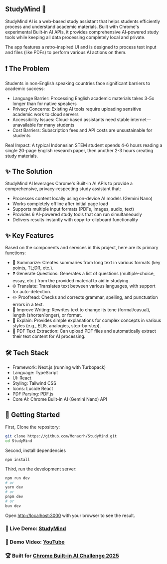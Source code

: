## StudyMind 🤖

StudyMind AI is a web-based study assistant that helps students efficiently process and understand academic materials. Built with Chrome's experimental Built-in AI APIs, it provides comprehensive AI-powered study tools while keeping all data processing completely local and private.

The app features a retro-inspired UI and is designed to process text input and files (like PDFs) to perform various AI actions on them.

## ❗ The Problem
Students in non-English speaking countries face significant barriers to academic success:

- Language Barrier: Processing English academic materials takes 3-5x longer than for native speakers
- Privacy Concerns: Existing AI tools require uploading sensitive academic work to cloud servers
- Accessibility Issues: Cloud-based assistants need stable internet—unavailable for many students
- Cost Barriers: Subscription fees and API costs are unsustainable for students

Real Impact: A typical Indonesian STEM student spends 4-6 hours reading a single 20-page English research paper, then another 2-3 hours creating study materials.

## ✨ The Solution
StudyMind AI leverages Chrome's Built-in AI APIs to provide a comprehensive, privacy-respecting study assistant that:

- Processes content locally using on-device AI models (Gemini Nano)
- Works completely offline after initial page load
- Supports multiple input formats (PDFs, images, audio, text)
- Provides 6 AI-powered study tools that can run simultaneously
- Delivers results instantly with copy-to-clipboard functionality

## ✨ Key Features
Based on the components and services in this project, here are its primary functions:
- 📝 Summarize: Creates summaries from long text in various formats (key points, TL;DR, etc.).
- ❓ Generate Questions: Generates a list of questions (multiple-choice, essay, etc.) from the provided material to aid in studying.
- 🌐 Translate: Translates text between various languages, with support for auto-detection.
-  ✏️ Proofread: Checks and corrects grammar, spelling, and punctuation errors in a text.
- 🚀 Improve Writing: Rewrites text to change its tone (formal/casual), length (shorter/longer), or format.
- 🤔 Explain: Provides simple explanations for complex concepts in various styles (e.g., ELI5, analogies, step-by-step).
- 📄 PDF Text Extraction: Can upload PDF files and automatically extract their text content for AI processing.

## 🛠️ Tech Stack
- Framework: Next.js (running with Turbopack)
- Language: TypeScript
- UI: React
- Styling: Tailwind CSS
- Icons: Lucide React
- PDF Parsing: PDF.js
- Core AI: Chrome Built-in AI (Gemini Nano) API

## 🚀 Getting Started

First, Clone the repository:
```bash
git clone https://github.com/Monacrh/StudyMind.git
cd StudyMind
```
Second, install dependencies
```
npm install
```
Third, run the development server:

```bash
npm run dev
# or
yarn dev
# or
pnpm dev
# or
bun dev
```

Open [http://localhost:3000](http://localhost:3000) with your browser to see the result.

### 🔗 Live Demo: [StudyMind](https://study-mind-nine.vercel.app/)
### 🎥 Demo Video: [YouTube](https://youtu.be/VmEK46j3dsQ?si=abe4fNc8QQgeVQAQ)
### 🏆 Built for [Chrome Built-in AI Challenge 2025](https://developer.chrome.com/blog/ai-challenge-2025)
